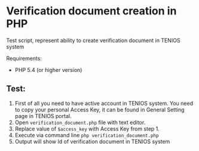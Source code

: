 # Verification document creation in PHP

Test script, represent ability to create verification document in TENIOS system

Requirements:
- PHP 5.4 (or higher version)

## Test:
1. First of all you need to have active account in TENIOS system. You need to copy your personal Access Key, it can be found in General Setting page in TENIOS portal.
2. Open `verification_document.php` file with text editor.
3. Replace value of ``$access_key`` with Access Key from step 1.
4. Execute via command line ``php verification_document.php``
5. Output will show Id of verification document in TENIOS system
